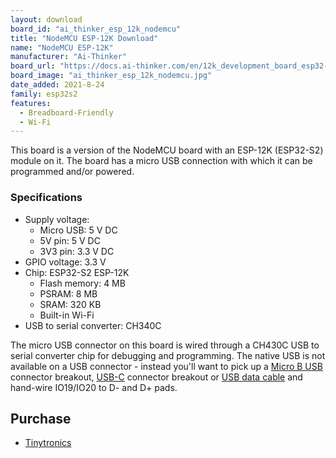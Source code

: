 ```yaml
---
layout: download
board_id: "ai_thinker_esp_12k_nodemcu"
title: "NodeMCU ESP-12K Download"
name: "NodeMCU ESP-12K"
manufacturer: "Ai-Thinker"
board_url: "https://docs.ai-thinker.com/en/12k_development_board_esp32-s2"
board_image: "ai_thinker_esp_12k_nodemcu.jpg"
date_added: 2021-8-24
family: esp32s2
features:
  - Breadboard-Friendly
  - Wi-Fi
---
```


This board is a version of the NodeMCU board with an ESP-12K (ESP32-S2) module on it. The board has a micro USB connection with which it can be programmed and/or powered.

### Specifications

- Supply voltage:
  - Micro USB: 5 V DC
  - 5V pin: 5 V DC
  - 3V3 pin: 3.3 V DC
- GPIO voltage: 3.3 V
- Chip: ESP32-S2 ESP-12K
  - Flash memory: 4 MB
  - PSRAM: 8 MB
  - SRAM: 320 KB
  - Built-in Wi-Fi
- USB to serial converter: CH340C

The micro USB connector on this board is wired through a CH430C USB to serial converter chip for debugging and programming. The native USB is not available on a USB connector - instead you'll want to pick up a [Micro B USB](https://www.adafruit.com/product/1833) connector breakout, [USB-C](https://www.adafruit.com/product/4090) connector breakout or [USB data cable](https://www.adafruit.com/product/4448) and hand-wire IO19/IO20 to D- and D+ pads.

## Purchase

* [Tinytronics](https://www.tinytronics.nl/shop/en/development-boards/microcontroller-boards/with-wi-fi/ai-thinker-nodemcu-32-s2-esp-12k)
